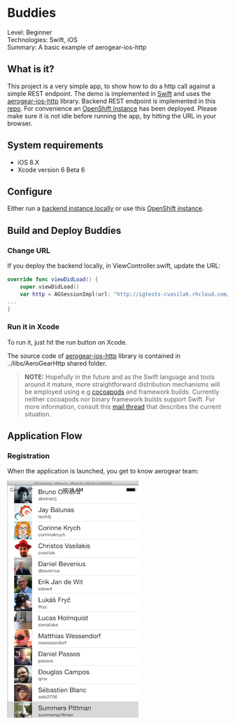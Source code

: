 Buddies
=======
Level: Beginner  
Technologies: Swift, iOS  
Summary: A basic example of aerogear-ios-http  

What is it?
-----------

This project is a very simple app, to show how to do a http call against a simple REST endpoint. The demo is implemented in [Swift](https://developer.apple.com/swift/) and uses the [aerogear-ios-http](https://github.com/aerogear/aerogear-ios-http) library. Backend REST endpoint is implemented in this [repo](https://github.com/aerogear/aerogear-integration-tests-server). For convenience an [OpenShift instance](http://igtests-cvasilak.rhcloud.com/rest/team/developers) has been deployed. Please make sure it is not idle before running the app, by hitting the URL in your browser. 

System requirements
-------------------
- iOS 8.X
- Xcode version 6 Beta 6

Configure
---------
Either run a [backend instance locally](https://github.com/aerogear/aerogear-integration-tests-server) or use this [OpenShift instance](http://igtests-cvasilak.rhcloud.com/rest/team/developers). 


Build and Deploy Buddies
------------------------

### Change URL

If you deploy the backend locally, in ViewController.swift, update the URL:

```swift
override func viewDidLoad() {
    super.viewDidLoad()   
    var http = AGSessionImpl(url: "http://igtests-cvasilak.rhcloud.com/rest/team/developers", sessionConfig: NSURLSessionConfiguration.defaultSessionConfiguration())
...
}
```

### Run it in Xcode

To run it, just hit the run button on Xcode.

The source code of [aerogear-ios-http](https://github.com/aerogear/aerogear-ios-http) library is contained in ../libs/AeroGearHttp shared folder.

> **NOTE:** Hopefully in the future and as the Swift language and tools around it mature, more straightforward distribution mechanisms will be employed using e.g [cocoapods](http://cocoapods.org) and framework builds. Currently neither cocoapods nor binary framework builds support Swift. For more information, consult this [mail thread](http://aerogear-dev.1069024.n5.nabble.com/aerogear-dev-Swift-Frameworks-Static-libs-and-Cocoapods-td8456.html) that describes the current situation.

Application Flow
----------------

### Registration

When the application is launched, you get to know aerogear team:

![import](buddies_swift.png)
